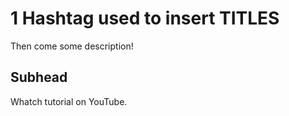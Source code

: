 # 1 Hashtag used to insert TITLES

Then come some description!

## Subhead

Whatch tutorial on YouTube.
